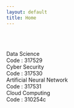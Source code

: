 ```yaml
---
layout: default
title: Home
---
```




<!-- ✅ Breadcrumb -->
<div id="breadcrumb-container">
  <nav id="breadcrumb"></nav>
</div>

<br><br>

<!-- ✅ Subject Cards -->
<div class="card-container">

  <a href="317529.html" style="text-decoration: none;">
    <div class="subject-card">
      <div class="subject-title">Data Science</div>
      <div class="subject-code">Code : 317529</div>
    </div>
  </a>

  <a href="317530.html" style="text-decoration: none;">
    <div class="subject-card">
      <div class="subject-title">Cyber Security</div>
      <div class="subject-code">Code : 317530</div>
    </div>
  </a>

  <a href="317531.html" style="text-decoration: none;">
    <div class="subject-card">
      <div class="subject-title">Artificial Neural Network</div>
      <div class="subject-code">Code : 317531</div>
    </div>
  </a>

  <a href="310254c.html" style="text-decoration: none;">
    <div class="subject-card">
      <div class="subject-title">Cloud Computing</div>
      <div class="subject-code">Code : 310254c</div>
    </div>
  </a>


  <!-- More cards as needed -->

</div>


